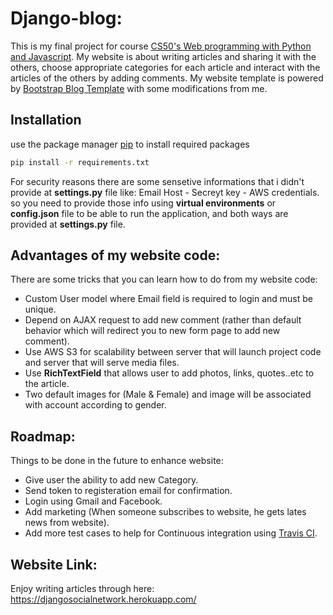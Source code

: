 # Django-blog:
This is my final project for course [CS50's Web programming with Python and Javascript](https://www.edx.org/course/cs50s-web-programming-with-python-and-javascript).
My website is about writing articles and sharing it with the others, choose appropriate categories for each article and interact with the articles of the others by adding comments.
My website template is powered by [Bootstrap Blog Template](https://bootstrapious.com/p/bootstrap-blog) with some modifications from me.

## Installation
use the package manager [pip](https://pip.pypa.io/en/stable/) to install required packages
```bash
pip install -r requirements.txt
```
For security reasons there are some sensetive informations that i didn't provide at **settings.py** file like:
Email Host - Secreyt key - AWS credentials.
so you need to provide those info using **virtual environments** or **config.json** file to be able to run the application, and both ways are provided at **settings.py** file.

## Advantages of my website code:
There are some tricks that you can learn how to do from my website code:
- Custom User model where Email field is required to login and must be unique.
- Depend on AJAX request to add new comment (rather than default behavior which will redirect you to new form page to add new comment).
- Use AWS S3 for scalability between server that will launch project code and server that will serve media files.
- Use **RichTextField** that allows user to add photos, links, quotes..etc to the article.
- Two default images for (Male & Female) and image will be associated with account according to gender.

## Roadmap:
Things to be done in the future to enhance website:
- Give user the ability to add new Category.
- Send token to registeration email for confirmation.
- Login using Gmail and Facebook.
- Add marketing (When someone subscribes to website, he gets lates news from website).
- Add more test cases to help for Continuous integration using [Travis CI](https://travis-ci.org/).

## Website Link:
Enjoy writing articles through here:
https://djangosocialnetwork.herokuapp.com/